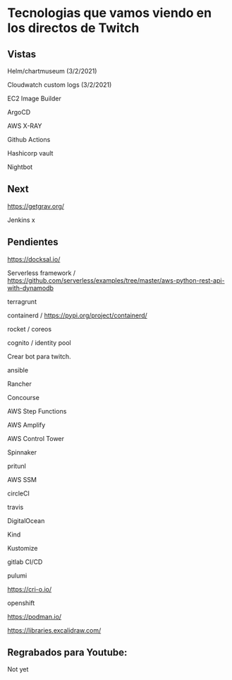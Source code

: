 # Tecnologias que vamos viendo en los directos de Twitch

## Vistas

Helm/chartmuseum (3/2/2021)

Cloudwatch custom logs (3/2/2021)

EC2 Image Builder

ArgoCD

AWS X-RAY

Github Actions

Hashicorp vault 

Nightbot

## Next 

https://getgrav.org/


Jenkins x

## Pendientes 

https://docksal.io/

Serverless framework / https://github.com/serverless/examples/tree/master/aws-python-rest-api-with-dynamodb

terragrunt

containerd / https://pypi.org/project/containerd/  

rocket / coreos

cognito /  identity pool

Crear bot para twitch.

ansible

Rancher 

Concourse

AWS Step Functions

AWS Amplify

AWS Control Tower 

Spinnaker 

pritunl

AWS SSM

circleCI

travis

DigitalOcean

Kind

Kustomize

gitlab CI/CD

pulumi

https://cri-o.io/

openshift

https://podman.io/


https://libraries.excalidraw.com/

## Regrabados para Youtube:

Not yet
